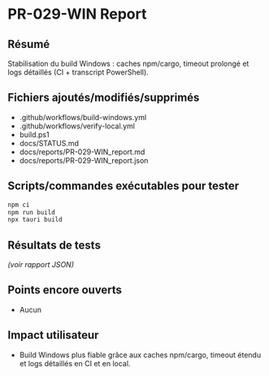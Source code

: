 # PR-029-WIN Report

## Résumé
Stabilisation du build Windows : caches npm/cargo, timeout prolongé et logs détaillés (CI + transcript PowerShell).

## Fichiers ajoutés/modifiés/supprimés
- .github/workflows/build-windows.yml
- .github/workflows/verify-local.yml
- build.ps1
- docs/STATUS.md
- docs/reports/PR-029-WIN_report.md
- docs/reports/PR-029-WIN_report.json

## Scripts/commandes exécutables pour tester
```bash
npm ci
npm run build
npx tauri build
```

## Résultats de tests
*(voir rapport JSON)*

## Points encore ouverts
- Aucun

## Impact utilisateur
- Build Windows plus fiable grâce aux caches npm/cargo, timeout étendu et logs détaillés en CI et en local.
